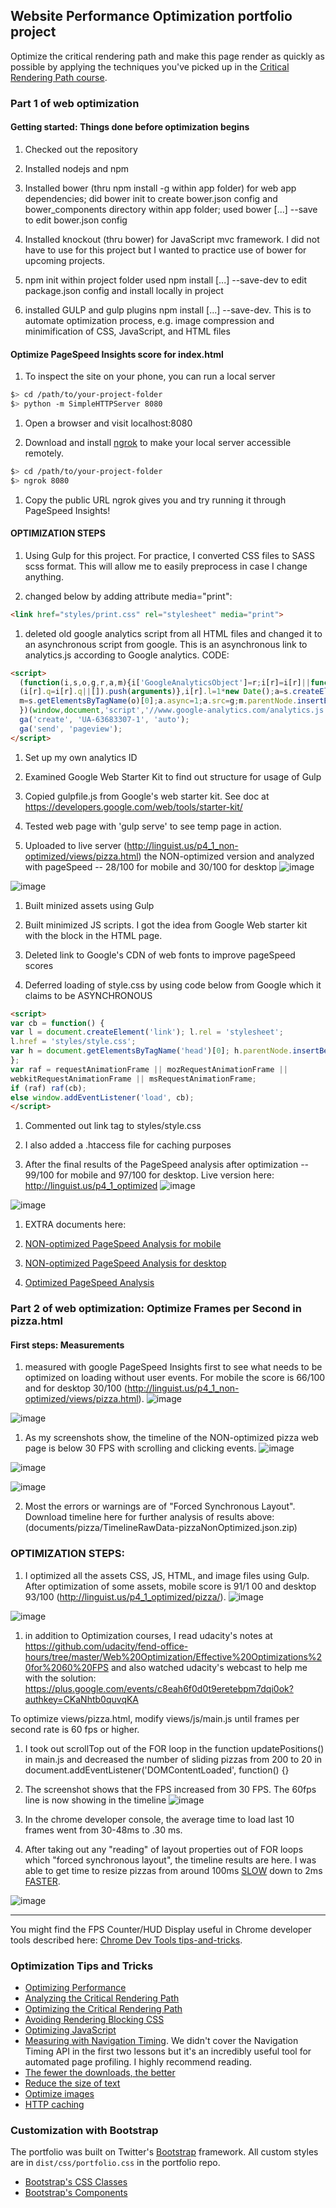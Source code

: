## Website Performance Optimization portfolio project

Optimize the critical rendering path and make this page render as quickly as possible by applying the techniques you've picked up in the [Critical Rendering Path course](https://www.udacity.com/course/ud884).

### Part 1 of web optimization

#### Getting started: Things done before optimization begins

1. Checked out the repository

1. Installed nodejs and npm

1. Installed bower (thru npm install -g within app folder) for web app dependencies;
  did bower init to create bower.json config and bower_components directory within app folder;
  used bower [...] --save to edit bower.json config

1. Installed knockout (thru bower) for JavaScript mvc framework. I did not have to use for this project but I wanted to practice use of bower for upcoming projects.

1. npm init within project folder
  used npm install [...] --save-dev to edit package.json config and install locally in project

1. installed GULP and gulp plugins npm install [...] --save-dev. This is to automate optimization process, e.g. image compression and minimification of CSS, JavaScript, and HTML files

#### Optimize PageSpeed Insights score for index.html

1. To inspect the site on your phone, you can run a local server
  ```bash
  $> cd /path/to/your-project-folder
  $> python -m SimpleHTTPServer 8080
  ```

1. Open a browser and visit localhost:8080

1. Download and install [ngrok](https://ngrok.com/) to make your local server accessible remotely.
  ``` bash
  $> cd /path/to/your-project-folder
  $> ngrok 8080
  ```

1. Copy the public URL ngrok gives you and try running it through PageSpeed Insights!

#### OPTIMIZATION STEPS

1. Using Gulp for this project. For practice, I converted CSS files to SASS scss format. This will allow me to easily preprocess in case I change anything.

1. changed below by adding attribute media="print":
``` html
<link href="styles/print.css" rel="stylesheet" media="print">
```

1. deleted old google analytics script from all HTML files and changed it to an asynchronous script from google. This is an asynchronous link to analytics.js according to Google analytics.
CODE:
``` html
<script>
  (function(i,s,o,g,r,a,m){i['GoogleAnalyticsObject']=r;i[r]=i[r]||function(){
  (i[r].q=i[r].q||[]).push(arguments)},i[r].l=1*new Date();a=s.createElement(o),
  m=s.getElementsByTagName(o)[0];a.async=1;a.src=g;m.parentNode.insertBefore(a,m)
  })(window,document,'script','//www.google-analytics.com/analytics.js','ga');
  ga('create', 'UA-63683307-1', 'auto');
  ga('send', 'pageview');
</script>
```
1. Set up my own analytics ID

1. Examined Google Web Starter Kit to find out structure for usage of Gulp

1. Copied gulpfile.js from Google's web starter kit. See doc at https://developers.google.com/web/tools/starter-kit/

1. Tested web page with 'gulp serve' to see temp page in action.

1. Uploaded to live server (http://linguist.us/p4_1_non-optimized/views/pizza.html) the NON-optimized version and analyzed with pageSpeed -- 28/100 for mobile and 30/100 for desktop
![image](documents/portfolio/mobile-NONoptimized.png)

![image](documents/portfolio/desktop-NONoptimized.png)

1. Built minized assets using Gulp

1. Built minimized JS scripts. I got the idea from Google Web starter kit with the block <!-- build:js scripts/perfmatters.min.js --> in the HTML page.

1. Deleted link to Google's CDN of web fonts to improve pageSpeed scores

1. Deferred loading of style.css by using code below from Google which it claims to be ASYNCHRONOUS
``` html
<script>
var cb = function() {
var l = document.createElement('link'); l.rel = 'stylesheet';
l.href = 'styles/style.css';
var h = document.getElementsByTagName('head')[0]; h.parentNode.insertBefore(l, h);
};
var raf = requestAnimationFrame || mozRequestAnimationFrame ||
webkitRequestAnimationFrame || msRequestAnimationFrame;
if (raf) raf(cb);
else window.addEventListener('load', cb);
</script>
```
1. Commented out link tag to styles/style.css

1. I also added a .htaccess file for caching purposes

1. After the final results of the PageSpeed analysis after optimization -- 99/100 for mobile and 97/100 for desktop. Live version here: http://linguist.us/p4_1_optimized
![image](documents/portfolio/mobile-optimized.png)

![image](documents/portfolio/desktop-optimized.png)

1. EXTRA documents here:

2. [NON-optimized PageSpeed Analysis for mobile](documents/portfolio/mobile-NONoptimized.pdf)
2. [NON-optimized PageSpeed Analysis for desktop](documents/portfolio/desktop-NONoptimized.pdf)

2. [Optimized PageSpeed Analysis](documents/portfolio/desktop-optimized.pdf)



### Part 2 of web optimization: Optimize Frames per Second in pizza.html

#### First steps: Measurements

1. measured with google PageSpeed Insights first to see what needs to be optimized on loading without user events. For mobile the score is 66/100 and for desktop 30/100 (http://linguist.us/p4_1_non-optimized/views/pizza.html).
![image](documents/pizza/pizzaMobilePagespeedNONopt.png)

![image](documents/pizza/pizzaDesktopPagspeedNONopt.png)


1. As my screenshots show, the timeline of the NON-optimized pizza web page is below 30 FPS with scrolling and clicking events.
![image](documents/pizza/pizzaTimelineNONoptimized1.png)

![image](documents/pizza/pizzaTimelineNONoptimized2.png)

![image](documents/pizza/forcedSynchronous.png)

2. Most the errors or warnings are of "Forced Synchronous Layout". Download timeline here for further analysis of results above: (documents/pizza/TimelineRawData-pizzaNonOptimized.json.zip)


### OPTIMIZATION STEPS:

1. I optimized all the assets CSS, JS, HTML, and image files using Gulp. After optimization of some assets, mobile score is 91/1
00 and desktop 93/100 (http://linguist.us/p4_1_optimized/pizza/).
![image](documents/pizza/pizzaMobilePageSpeedAfterOpt.png)

![image](documents/pizza/pizzaDesktopPageSpeedAfterOpt.png)


1. in addition to Optimization courses, I read udacity's notes at https://github.com/udacity/fend-office-hours/tree/master/Web%20Optimization/Effective%20Optimizations%20for%2060%20FPS and also watched udacity's webcast to help me with the solution: https://plus.google.com/events/c8eah6f0d0t9eretebpm7dqi0ok?authkey=CKaNhtb0quvqKA

To optimize views/pizza.html, modify views/js/main.js until frames per second rate is 60 fps or higher.
1. I took out scrollTop out of the FOR loop in the function updatePositions() in main.js and decreased the number of sliding pizzas from 200 to 20 in document.addEventListener('DOMContentLoaded', function() {}

1. The screenshot shows that the FPS increased from 30 FPS. The 60fps line is now showing in the timeline
![image](documents/pizza/FirstStageOptimization.png)

1. In the chrome developer console, the average time to load last 10 frames went from 30-48ms to .30 ms.

1. After taking out any "reading" of layout properties out of FOR loops which "forced synchronous layout", the timeline results are here. I was able to get time to resize pizzas from around 100ms [SLOW](http://linguist.us/p4_1_non-optimized/views/pizza.html) down to 2ms [FASTER](http://linguist.us/p4_1_optimized/pizza/).

![image](documents/pizza/forcedlayout2.png)


-----------------------------
You might find the FPS Counter/HUD Display useful in Chrome developer tools described here: [Chrome Dev Tools tips-and-tricks](https://developer.chrome.com/devtools/docs/tips-and-tricks).

### Optimization Tips and Tricks
* [Optimizing Performance](https://developers.google.com/web/fundamentals/performance/ "web performance")
* [Analyzing the Critical Rendering Path](https://developers.google.com/web/fundamentals/performance/critical-rendering-path/analyzing-crp.html "analyzing crp")
* [Optimizing the Critical Rendering Path](https://developers.google.com/web/fundamentals/performance/critical-rendering-path/optimizing-critical-rendering-path.html "optimize the crp!")
* [Avoiding Rendering Blocking CSS](https://developers.google.com/web/fundamentals/performance/critical-rendering-path/render-blocking-css.html "render blocking css")
* [Optimizing JavaScript](https://developers.google.com/web/fundamentals/performance/critical-rendering-path/adding-interactivity-with-javascript.html "javascript")
* [Measuring with Navigation Timing](https://developers.google.com/web/fundamentals/performance/critical-rendering-path/measure-crp.html "nav timing api"). We didn't cover the Navigation Timing API in the first two lessons but it's an incredibly useful tool for automated page profiling. I highly recommend reading.
* <a href="https://developers.google.com/web/fundamentals/performance/optimizing-content-efficiency/eliminate-downloads.html">The fewer the downloads, the better</a>
* <a href="https://developers.google.com/web/fundamentals/performance/optimizing-content-efficiency/optimize-encoding-and-transfer.html">Reduce the size of text</a>
* <a href="https://developers.google.com/web/fundamentals/performance/optimizing-content-efficiency/image-optimization.html">Optimize images</a>
* <a href="https://developers.google.com/web/fundamentals/performance/optimizing-content-efficiency/http-caching.html">HTTP caching</a>

### Customization with Bootstrap
The portfolio was built on Twitter's <a href="http://getbootstrap.com/">Bootstrap</a> framework. All custom styles are in `dist/css/portfolio.css` in the portfolio repo.

* <a href="http://getbootstrap.com/css/">Bootstrap's CSS Classes</a>
* <a href="http://getbootstrap.com/components/">Bootstrap's Components</a>
